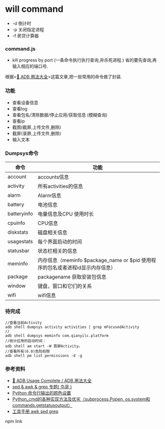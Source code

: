 # will command
- -d 倒计时
- -p 关闭指定进程
- -f 房贷计算器


### command.js
- kill progress by port (一条命令执行执行查询,并杀死进程.)  省的要先查询,再输入相应的端口号.



根据<[🍭 ADB 用法大全](https://github.com/mzlogin/awesome-adb)>这篇文章,把一些常用的命令做了封装.

### 功能
- 查看设备信息
- 查看log
- 查看包名/清除数据/停止应用/获取信息 (模糊查询)
- 查看ip
- 截图(截屏,上传文件,删除)
- 截屏(录屏,上传文件,删除)
- 输入文本

### Dumpsys命令
| 命令           | 功能           |
| ------------- |---------------|
|account	    |accounts信息|
|activity	|所有activities的信息|
|alarm	    |Alarm信息|
|battery	    |电池信息|
|batteryinfo |电量信息及CPU 使用时长|
|cpuinfo	    |CPU信息|
|diskstats	|磁盘相关信息|
|usagestats	|每个界面启动的时间|
|statusbar	|状态栏相关的信息|
|meminfo	    |内存信息（meminfo $package_name or $pid  使用程序的包名或者进程id显示内存信息）|
|package     |packagename	获取安装包信息|
|window	    |键盘，窗口和它们的关系|
|wifi	    |wifi信息|

### 待完成
```
//查看当前Activity
adb shell dumpsys activity activities | grep mFocusedActivity
//
adb shell dumpsys meminfo com.qianyilc.platform
//统计应用的启动时间：
adb shell am start -W 首屏Activity。
//查看所有(6.0)危险权限
adb shell pm list permissions -d -g
```

### 参考资料
- [🍭 ADB Usage Complete / ADB 用法大全](https://github.com/mzlogin/awesome-adb)
- [sed & awk & grep 专题( 鸟哥 )](http://www.cnblogs.com/moveofgod/p/3540575.html)
- [Python 命令行输出的颜色设置 ](http://blog.chinaunix.net/uid-27714502-id-4110758.html)
- [Python_cmd的各种实现方法及优劣（subprocess.Popen, os.system和commands.getstatusoutput）](http://blog.csdn.net/menglei8625/article/details/7494094)
- [工具手册 awk sed grep](http://www.itshouce.com.cn/linux/linux-grep.html)




npm link